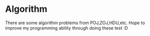 # Algorithm
There are some algorithm problems from POJ,ZOJ,HDU,etc.
Hope to improve my programming ability through doing these test :D
